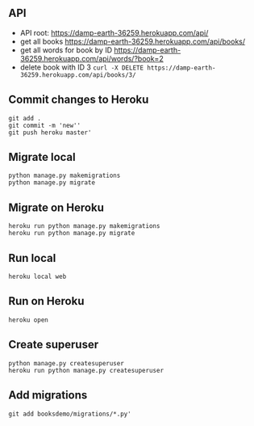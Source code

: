 ## API

 - API root: https://damp-earth-36259.herokuapp.com/api/
 - get all books https://damp-earth-36259.herokuapp.com/api/books/
 - get all words for book by ID https://damp-earth-36259.herokuapp.com/api/words/?book=2
 - delete book with ID 3 `curl -X DELETE https://damp-earth-36259.herokuapp.com/api/books/3/`
 

## 

## Commit changes to Heroku

    git add .
    git commit -m 'new''
    git push heroku master'

## Migrate local

    python manage.py makemigrations
    python manage.py migrate

## Migrate on Heroku

    heroku run python manage.py makemigrations
    heroku run python manage.py migrate

## Run local

    heroku local web

## Run on Heroku

    heroku open

## Create superuser

    python manage.py createsuperuser
    heroku run python manage.py createsuperuser

## Add migrations

    git add booksdemo/migrations/*.py'

